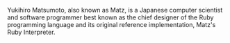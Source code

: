 Yukihiro Matsumoto, also known as Matz, is a Japanese computer scientist and software programmer best known as the chief designer of the Ruby programming language and its original reference implementation, Matz's Ruby Interpreter.